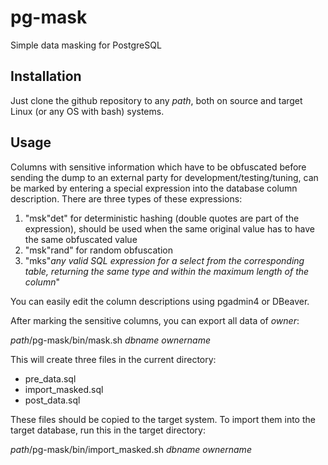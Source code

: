 # pg-mask
Simple data masking for PostgreSQL
## Installation
Just clone the github repository to any *path*, both on source and target Linux (or any OS with bash) systems.
## Usage
Columns with sensitive information which have to be obfuscated before sending the dump to an external party for development/testing/tuning, can be marked by entering a special expression into the database column description. There are three types of these expressions:
1. "msk"det" for deterministic hashing (double quotes are part of the expression), should be used when the same original value has to have the same obfuscated value
2. "msk"rand" for random obfuscation
3. "mks"*any valid SQL expression for a select from the corresponding table, returning the same type and within the maximum length of the column*"

You can easily edit the column descriptions using pgadmin4 or DBeaver.

After marking the sensitive columns, you can export all data of *owner*:

*path*/pg-mask/bin/mask.sh *dbname* *ownername*

This will create three files in the current directory:
- pre_data.sql
- import_masked.sql
- post_data.sql

These files should be copied to the target system. To import them into the target database, run this in the target directory:

*path*/pg-mask/bin/import_masked.sh *dbname* *ownername*
